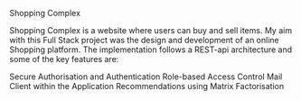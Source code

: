 Shopping Complex

Shopping Complex is a website where users can buy and sell items. My aim with this Full Stack project was the design and development of an online Shopping platform. The implementation follows a REST-api architecture and some of the key features are:

Secure Authorisation and Authentication
Role-based Access Control
Mail Client within the Application
Recommendations using Matrix Factorisation